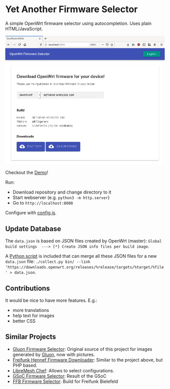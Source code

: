 # Yet Another Firmware Selector

A simple OpenWrt firmware selector using autocompletion. Uses plain HTML/JavaScript.

![image](misc/screenshot.png)

Checkout the [Demo](https://mwarning.github.io/yet_another_firmware_selector/)!

Run:

* Download repository and change directory to it
* Start webserver (e.g. `python3 -m http.server`)
* Go to `http://localhost:8000`

Configure with [config.js](config.js).

## Update Database

The `data.json` is based on JSON files created by OpenWrt (master): `Global build settings  ---> [*] Create JSON info files per build image`.

A [Python script](misc/collect.py) is included that can merge all these JSON files for a new `data.json` file: `./collect.py bin/ --link 'https://downloads.openwrt.org/releases/%release/targets/%target/%file' > data.json`.

## Contributions

It would be nice to have more features. E.g.:

* more translations
* help text for images
* better CSS

## Similar Projects

- [Gluon Firmware Selector](https://github.com/freifunk-darmstadt/gluon-firmware-selector): Original source of this project for images generated by [Gluon](https://github.com/freifunk-gluon/), now with pictures.
- [Freifunk Hennef Firmware Downloader](https://github.com/Freifunk-Hennef/ffhef-fw-dl): Similar to the project above, but PHP based.
- [LibreMesh Chef](https://chef.libremesh.org/): Allows to select configurations.
- [GSoC Firmware Selector](https://github.com/sudhanshu16/openwrt-firmware-selector/): Result of the GSoC
- [FFB Firmware Selector](https://github.com/freifunk-bielefeld/firmware-selector): Build for Freifunk Bielefeld
